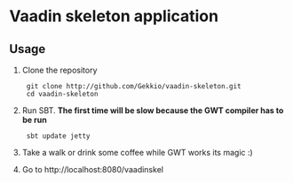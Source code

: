 Vaadin skeleton application
=================

Usage
-----

1. Clone the repository

        git clone http://github.com/Gekkio/vaadin-skeleton.git
        cd vaadin-skeleton

2. Run SBT. **The first time will be slow because the GWT compiler has to be run**

        sbt update jetty

3. Take a walk or drink some coffee while GWT works its magic :)
4. Go to http://localhost:8080/vaadinskel
